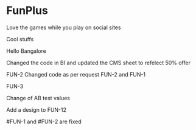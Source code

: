 FunPlus
=======

Love the games while you play on social sites

Cool stuffs 

Hello Bangalore

Changed the code in BI and updated the CMS sheet to refelect 50% offer 

FUN-2
Changed code as per request FUN-2 and FUN-1

FUN-3 

Change of AB test values 

Add a design to FUN-12

#FUN-1 and #FUN-2 are fixed
